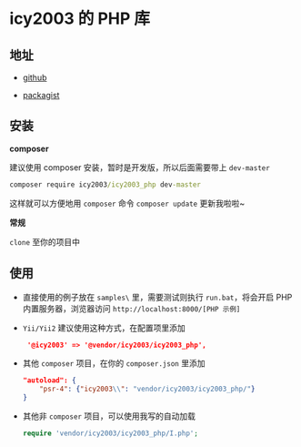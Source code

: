 # icy2003 的 PHP 库

## 地址

-  [github](https://github.com/icy2003/icy2003_php)

-  [packagist](https://packagist.org/packages/icy2003/icy2003_php)


## 安装

**composer**

建议使用 composer 安装，暂时是开发版，所以后面需要带上 `dev-master`

```cmd
composer require icy2003/icy2003_php dev-master
```

这样就可以方便地用 `composer` 命令 `composer update` 更新我啦啦~

**常规**

`clone` 至你的项目中

## 使用

- 直接使用的例子放在 `samples\` 里，需要测试则执行 `run.bat`，将会开启 PHP 内置服务器，浏览器访问 `http://localhost:8000/[PHP 示例]`

- `Yii/Yii2` 建议使用这种方式，在配置项里添加

    ```json
     '@icy2003' => '@vendor/icy2003/icy2003_php',
    ```

- 其他 `composer` 项目，在你的 `composer.json` 里添加

    ```json
    "autoload": {
        "psr-4": {"icy2003\\": "vendor/icy2003/icy2003_php/"}
    }
    ```

- 其他非 `composer` 项目，可以使用我写的自动加载

    ```php
    require 'vendor/icy2003/icy2003_php/I.php';
    ```